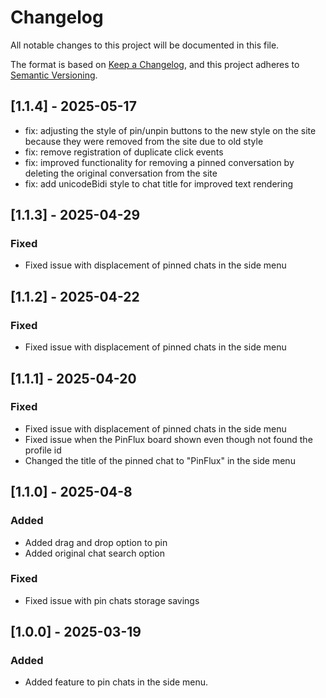 # Changelog

All notable changes to this project will be documented in this file.

The format is based on [Keep a Changelog](https://keepachangelog.com/en/1.1.0/),
and this project adheres to [Semantic Versioning](https://semver.org/spec/v2.0.0.html).

## [1.1.4] - 2025-05-17

- fix: adjusting the style of pin/unpin buttons to the new style on the site because they were removed from the site due to old style
- fix: remove registration of duplicate click events
- fix: improved functionality for removing a pinned conversation by deleting the original conversation from the site
- fix: add unicodeBidi style to chat title for improved text rendering

## [1.1.3] - 2025-04-29

### Fixed

- Fixed issue with displacement of pinned chats in the side menu

## [1.1.2] - 2025-04-22

### Fixed

- Fixed issue with displacement of pinned chats in the side menu

## [1.1.1] - 2025-04-20

### Fixed

- Fixed issue with displacement of pinned chats in the side menu
- Fixed issue when the PinFlux board shown even though not found the profile id
- Changed the title of the pinned chat to "PinFlux" in the side menu

## [1.1.0] - 2025-04-8

### Added

- Added drag and drop option to pin
- Added original chat search option

### Fixed

- Fixed issue with pin chats storage savings

## [1.0.0] - 2025-03-19

### Added

- Added feature to pin chats in the side menu.
